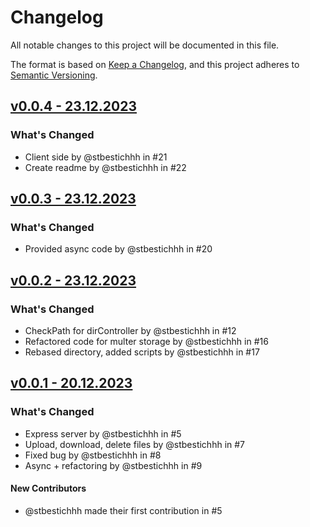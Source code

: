 # Changelog

All notable changes to this project will be documented in this file.

The format is based on [Keep a Changelog](https://keepachangelog.com/en/1.0.0/),
and this project adheres to [Semantic Versioning](https://semver.org/spec/v2.0.0.html).

## [v0.0.4 - 23.12.2023](https://github.com/stbestichhh/CloudStorage/releases/tag/v0.0.4)

### What's Changed
- Client side by @stbestichhh in #21
- Create readme by @stbestichhh in #22


## [v0.0.3 - 23.12.2023](https://github.com/stbestichhh/CloudStorage/releases/tag/v0.0.3)

### What's Changed
- Provided async code by @stbestichhh in #20


## [v0.0.2 - 23.12.2023](https://github.com/stbestichhh/CloudStorage/releases/tag/v0.0.2)

### What's Changed
- CheckPath for dirController by @stbestichhh in #12
- Refactored code for multer storage by @stbestichhh in #16
- Rebased directory, added scripts by @stbestichhh in #17


## [v0.0.1 - 20.12.2023](https://github.com/stbestichhh/CloudStorage/releases/tag/v0.0.1)

### What's Changed
- Express server by @stbestichhh in #5
- Upload, download, delete files by @stbestichhh in #7
- Fixed bug by @stbestichhh in #8
- Async + refactoring by @stbestichhh in #9

#### New Contributors

- @stbestichhh made their first contribution in #5
